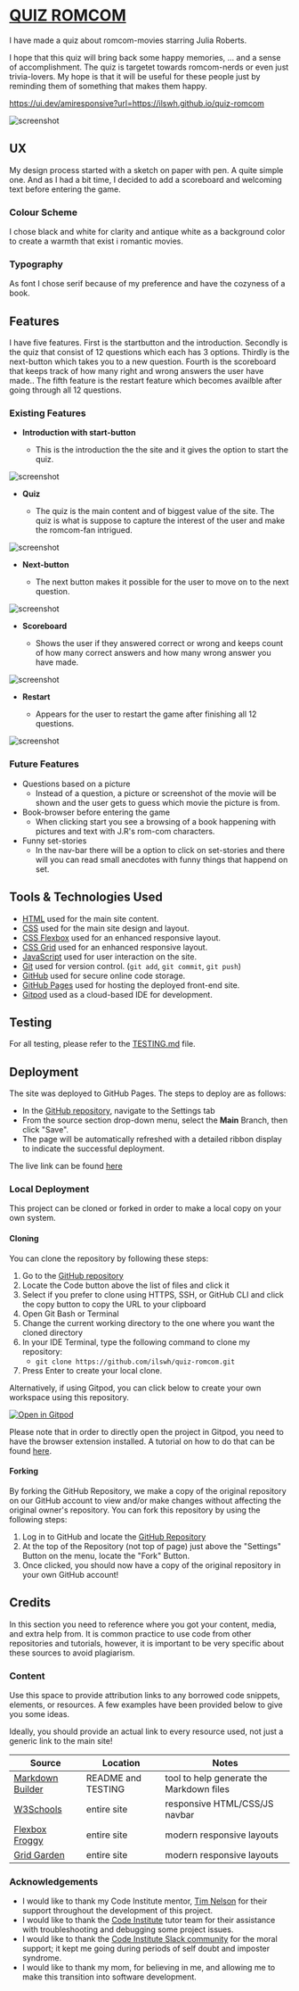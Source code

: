 # [QUIZ ROMCOM](https://ilswh.github.io/quiz-romcom)

I have made a quiz about romcom-movies starring Julia Roberts.

I hope that this quiz will bring back some happy memories, ... and a sense of accomplishment.
The quiz is targetet towards romcom-nerds or even just trivia-lovers.
My hope is that it will be useful for these people just by reminding them of something that makes them happy.

https://ui.dev/amiresponsive?url=https://ilswh.github.io/quiz-romcom

![screenshot](documentation/mockup.png)

## UX

My design process started with a sketch on paper with pen. A quite simple one. And as I had a bit time, I decided to add a scoreboard and welcoming text before entering the game.

### Colour Scheme

I chose black and white for clarity and antique white as a background color to create a warmth that exist i romantic movies.

### Typography

As font I chose serif because of my preference and have the cozyness of a book.

## Features

I have five features. First is the startbutton and the introduction. Secondly is the quiz that consist of 12 questions which each has 3 options. Thirdly is the next-button which takes you to a new question.  Fourth is the scoreboard that keeps track of how many right and wrong answers the user have made.. The fifth feature is the restart feature which becomes availble after going through all 12 questions.

### Existing Features

- **Introduction with start-button**

    - This is the introduction the the site and it gives the option to start the quiz.

![screenshot](documentation/feature01.png)

- **Quiz**

    - The quiz is the main content and of biggest value of the site. The quiz is what is suppose to capture the interest of the user and make the romcom-fan intrigued.

![screenshot](documentation/feature02.png)

- **Next-button**

    - The next button makes it possible for the user to move on to the next question.

![screenshot](documentation/feature03.png)

- **Scoreboard**

    - Shows the user if they answered correct or wrong and keeps count of how many correct answers and how many wrong answer you have made.

![screenshot](documentation/feature04.png)

- **Restart**

    - Appears for the user to restart the game after finishing all 12 questions.

![screenshot](documentation/feature05.png)

### Future Features

- Questions based on a picture
    - Instead of a question, a picture or screenshot of the movie will be shown and the user gets to guess which movie the picture is from.
- Book-browser before entering the game
    - When clicking start you see a browsing of a book happening with pictures and text with J.R's rom-com characters.
- Funny set-stories
    - In the nav-bar there will be a option to click on set-stories and there will you can read small anecdotes with funny things that happend on set.

## Tools & Technologies Used

- [HTML](https://en.wikipedia.org/wiki/HTML) used for the main site content.
- [CSS](https://en.wikipedia.org/wiki/CSS) used for the main site design and layout.
- [CSS Flexbox](https://www.w3schools.com/css/css3_flexbox.asp) used for an enhanced responsive layout.
- [CSS Grid](https://www.w3schools.com/css/css_grid.asp) used for an enhanced responsive layout.
- [JavaScript](https://www.javascript.com) used for user interaction on the site.
- [Git](https://git-scm.com) used for version control. (`git add`, `git commit`, `git push`)
- [GitHub](https://github.com) used for secure online code storage.
- [GitHub Pages](https://pages.github.com) used for hosting the deployed front-end site.
- [Gitpod](https://gitpod.io) used as a cloud-based IDE for development.

## Testing

For all testing, please refer to the [TESTING.md](TESTING.md) file.

## Deployment

The site was deployed to GitHub Pages. The steps to deploy are as follows:

- In the [GitHub repository](https://github.com/ilswh/quiz-romcom), navigate to the Settings tab 
- From the source section drop-down menu, select the **Main** Branch, then click "Save".
- The page will be automatically refreshed with a detailed ribbon display to indicate the successful deployment.

The live link can be found [here](https://ilswh.github.io/quiz-romcom)

### Local Deployment

This project can be cloned or forked in order to make a local copy on your own system.

#### Cloning

You can clone the repository by following these steps:

1. Go to the [GitHub repository](https://github.com/ilswh/quiz-romcom) 
2. Locate the Code button above the list of files and click it 
3. Select if you prefer to clone using HTTPS, SSH, or GitHub CLI and click the copy button to copy the URL to your clipboard
4. Open Git Bash or Terminal
5. Change the current working directory to the one where you want the cloned directory
6. In your IDE Terminal, type the following command to clone my repository:
	- `git clone https://github.com/ilswh/quiz-romcom.git`
7. Press Enter to create your local clone.

Alternatively, if using Gitpod, you can click below to create your own workspace using this repository.

[![Open in Gitpod](https://gitpod.io/button/open-in-gitpod.svg)](https://gitpod.io/#https://github.com/ilswh/quiz-romcom)

Please note that in order to directly open the project in Gitpod, you need to have the browser extension installed.
A tutorial on how to do that can be found [here](https://www.gitpod.io/docs/configure/user-settings/browser-extension).

#### Forking

By forking the GitHub Repository, we make a copy of the original repository on our GitHub account to view and/or make changes without affecting the original owner's repository.
You can fork this repository by using the following steps:

1. Log in to GitHub and locate the [GitHub Repository](https://github.com/ilswh/quiz-romcom)
2. At the top of the Repository (not top of page) just above the "Settings" Button on the menu, locate the "Fork" Button.
3. Once clicked, you should now have a copy of the original repository in your own GitHub account!

## Credits

In this section you need to reference where you got your content, media, and extra help from.
It is common practice to use code from other repositories and tutorials,
however, it is important to be very specific about these sources to avoid plagiarism.

### Content

Use this space to provide attribution links to any borrowed code snippets, elements, or resources.
A few examples have been provided below to give you some ideas.

Ideally, you should provide an actual link to every resource used, not just a generic link to the main site!


| Source | Location | Notes |
| --- | --- | --- |
| [Markdown Builder](https://tim.2bn.dev/markdown-builder) | README and TESTING | tool to help generate the Markdown files |
| [W3Schools](https://www.w3schools.com/howto/howto_js_topnav_responsive.asp) | entire site | responsive HTML/CSS/JS navbar |
| [Flexbox Froggy](https://flexboxfroggy.com/) | entire site | modern responsive layouts |
| [Grid Garden](https://cssgridgarden.com) | entire site | modern responsive layouts |


### Acknowledgements

- I would like to thank my Code Institute mentor, [Tim Nelson](https://github.com/TravelTimN) for their support throughout the development of this project.
- I would like to thank the [Code Institute](https://codeinstitute.net) tutor team for their assistance with troubleshooting and debugging some project issues.
- I would like to thank the [Code Institute Slack community](https://code-institute-room.slack.com) for the moral support; it kept me going during periods of self doubt and imposter syndrome.
- I would like to thank my mom, for believing in me, and allowing me to make this transition into software development.
